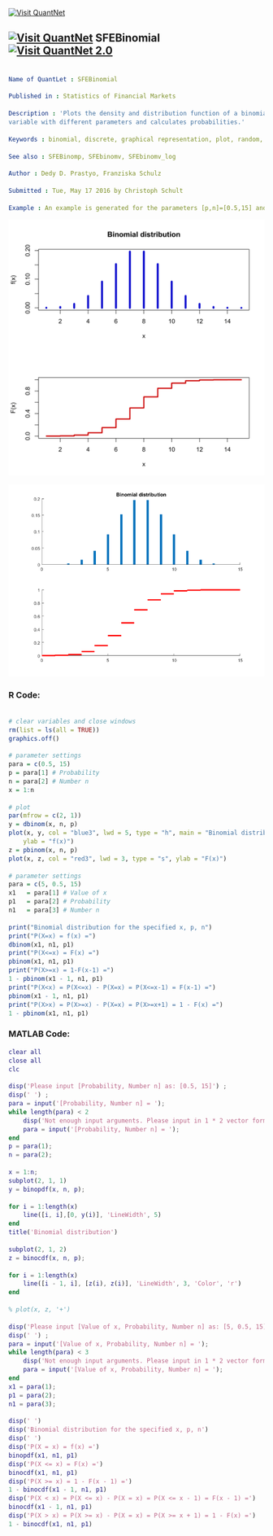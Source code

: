 
[<img src="https://github.com/QuantLet/Styleguide-and-FAQ/blob/master/pictures/banner.png" width="880" alt="Visit QuantNet">](http://quantlet.de/index.php?p=info)

## [<img src="https://github.com/QuantLet/Styleguide-and-Validation-procedure/blob/master/pictures/qloqo.png" alt="Visit QuantNet">](http://quantlet.de/) **SFEBinomial** [<img src="https://github.com/QuantLet/Styleguide-and-Validation-procedure/blob/master/pictures/QN2.png" width="60" alt="Visit QuantNet 2.0">](http://quantlet.de/d3/ia)

```yaml

Name of QuantLet : SFEBinomial

Published in : Statistics of Financial Markets

Description : 'Plots the density and distribution function of a binomial distributed random
variable with different parameters and calculates probabilities.'

Keywords : binomial, discrete, graphical representation, plot, random, cdf, pdf, density

See also : SFEBinomp, SFEbinomv, SFEbinomv_log

Author : Dedy D. Prastyo, Franziska Schulz

Submitted : Tue, May 17 2016 by Christoph Schult

Example : An example is generated for the parameters [p,n]=[0.5,15] and [x1,p1,n1]=[5,0.5,15].

```

![Picture1](SFEBinomial.png)

![Picture2](SFEBinomial_m.png)


### R Code:
```r

# clear variables and close windows
rm(list = ls(all = TRUE))
graphics.off()

# parameter settings
para = c(0.5, 15)
p = para[1] # Probability
n = para[2] # Number n
x = 1:n

# plot
par(mfrow = c(2, 1))
y = dbinom(x, n, p)
plot(x, y, col = "blue3", lwd = 5, type = "h", main = "Binomial distribution", 
    ylab = "f(x)")
z = pbinom(x, n, p)
plot(x, z, col = "red3", lwd = 3, type = "s", ylab = "F(x)")

# parameter settings
para = c(5, 0.5, 15)
x1   = para[1] # Value of x
p1   = para[2] # Probability
n1   = para[3] # Number n

print("Binomial distribution for the specified x, p, n")
print("P(X=x) = f(x) =")
dbinom(x1, n1, p1)
print("P(X<=x) = F(x) =")
pbinom(x1, n1, p1)
print("P(X>=x) = 1-F(x-1) =")
1 - pbinom(x1 - 1, n1, p1)
print("P(X<x) = P(X<=x) - P(X=x) = P(X<=x-1) = F(x-1) =")
pbinom(x1 - 1, n1, p1)
print("P(X>x) = P(X>=x) - P(X=x) = P(X>=x+1) = 1 - F(x) =")
1 - pbinom(x1, n1, p1)

```

### MATLAB Code:
```matlab
clear all
close all
clc

disp('Please input [Probability, Number n] as: [0.5, 15]') ;
disp(' ') ;
para = input('[Probability, Number n] = ');
while length(para) < 2
    disp('Not enough input arguments. Please input in 1 * 2 vector form like [0.5, 15] or [0.5 15]');
    para = input('[Probability, Number n] = ');
end
p = para(1);
n = para(2);

x = 1:n;
subplot(2, 1, 1)
y = binopdf(x, n, p);

for i = 1:length(x)
    line([i, i],[0, y(i)], 'LineWidth', 5)
end
title('Binomial distribution') 

subplot(2, 1, 2)
z = binocdf(x, n, p);

for i = 1:length(x)
    line([i - 1, i], [z(i), z(i)], 'LineWidth', 3, 'Color', 'r')
end

% plot(x, z, '+')

disp('Please input [Value of x, Probability, Number n] as: [5, 0.5, 15]') ;
disp(' ') ;
para = input('[Value of x, Probability, Number n] = ');
while length(para) < 3
    disp('Not enough input arguments. Please input in 1 * 2 vector form like [5, 0.5, 15] or [5 0.5 15]');
    para = input('[Value of x, Probability, Number n] = ');
end
x1 = para(1);
p1 = para(2);
n1 = para(3);

disp(' ')
disp('Binomial distribution for the specified x, p, n')
disp(' ')
disp('P(X = x) = f(x) =')
binopdf(x1, n1, p1)
disp('P(X <= x) = F(x) =')
binocdf(x1, n1, p1)
disp('P(X >= x) = 1 - F(x - 1) =')
1 - binocdf(x1 - 1, n1, p1)
disp('P(X < x) = P(X <= x) - P(X = x) = P(X <= x - 1) = F(x - 1) =')
binocdf(x1 - 1, n1, p1)
disp('P(X > x) = P(X >= x) - P(X = x) = P(X >= x + 1) = 1 - F(x) =')
1 - binocdf(x1, n1, p1)
```
